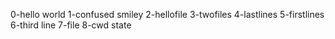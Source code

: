0-hello world
1-confused smiley
2-hellofile
3-twofiles
4-lastlines
5-firstlines
6-third line
7-file
8-cwd state

